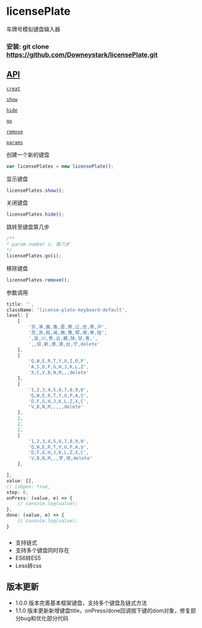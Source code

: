 # licensePlate
车牌号模拟键盘输入器

### 安装: git clone https://github.com/Downeystark/licensePlate.git

## [API](#API)

[`creat`](#creat)

[`show`](#show)

[`hide`](#hide)

[`go`](#go)

[`remove`](#remove)

[`params`](#params)

<a name="creat" />
创建一个新的键盘

```js
var licensePlates = new licensePlate();
```
<a name="show" />
显示键盘

```js
licensePlates.show();
```
<a name="hide" />
关闭键盘

```js
licensePlates.hide();
```
<a name="go" />
跳转至键盘第几步

```js
/**
* param number i: 第几步
*/
licensePlates.go(i);
```
<a name="remove" />
移除键盘

```js
licensePlates.remove();
```

<a name="params" />
参数调用

```js
title: '',
className: 'license-plate-keyboard-default',
level: [
    [
        '京,津,冀,鲁,晋,蒙,辽,吉,黑,沪',
        '苏,浙,皖,闽,赣,豫,鄂,湘,粤,桂',
        ',渝,川,贵,云,藏,陕,甘,青,',
        ',,琼,新,港,澳,台,宁,delete'
    ],
    [
        'Q,W,E,R,T,Y,U,I,O,P',
        'A,S,D,F,G,H,J,K,L,Z',
        'X,C,V,B,N,M,,,delete'
    ],
    [
        '1,2,3,4,5,6,7,8,9,0',
        'Q,W,E,R,T,Y,U,P,A,S',
        'D,F,G,H,J,K,L,Z,X,C',
        'V,B,N,M,,,,,delete'
    ],
    2,
    2,
    2,
    [
        '1,2,3,4,5,6,7,8,9,0',
        'Q,W,E,R,T,Y,U,P,A,S',
        'D,F,G,H,J,K,L,Z,X,C',
        'V,B,N,M,,,学,领,delete'
    ],

],
value: [],
// isOpen: true,
step: 0,
onPress: (value, e) => {
    // console.log(value);
},
done: (value, e) => {
    // console.log(value);
}
``` 


### 

- 支持链式 
- 支持多个键盘同时存在
- ES6转ES5
- Less转css

## 版本更新
- 1.0.0 版本完善基本框架键盘，支持多个键盘及链式方法
- 1.1.0 版本更新新增键盘title，onPress/done回调按下键的dom对象，修复部分bug和优化部分代码
